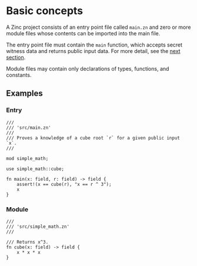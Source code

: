 # Basic concepts

A Zinc project consists of an entry point file called `main.zn` and zero or more
module files whose contents can be imported into the main file.

The entry point file must contain the `main` function, which accepts secret witness
data and returns public input data. For more detail, see the
[next section](./01-input-output.md).

Module files may contain only declarations of types, functions, and constants.

## Examples

### Entry

```rust,no_run,noplaypen
/// 
/// 'src/main.zn'
///
/// Proves a knowledge of a cube root `r` for a given public input `x`.
///

mod simple_math;

use simple_math::cube;

fn main(x: field, r: field) -> field {
    assert!(x == cube(r), "x == r ^ 3");
    x
}
```

### Module

```rust,no_run,noplaypen
/// 
/// 'src/simple_math.zn'
/// 

/// Returns x^3.
fn cube(x: field) -> field {
    x * x * x
}
```
